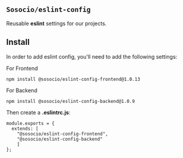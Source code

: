## `Sosocio/eslint-config`

Reusable **eslint** settings for our projects.

## Install

In order to add eslint config, you'll need to add the following settings:


For Frontend
````
npm install @sosocio/eslint-config-frontend@1.0.13
````

For Backend
````
npm install @sosocio/eslint-config-backend@1.0.9
````

Then create a **.eslintrc.js**:

```JS
module.exports = {
  extends: [
	"@sosocio/eslint-config-frontend", 
	"@sosocio/eslint-config-backend"
	]
};
```